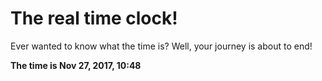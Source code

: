 # The real time clock!

Ever wanted to know what the time is? Well, your journey is about to end!

**The time is Nov 27, 2017, 10:48**